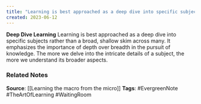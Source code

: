 ```yaml
---
title: "Learning is best approached as a deep dive into specific subjects rather than a broad, shallow skim across many"
created: 2023-06-12
---
```


**Deep Dive Learning**
Learning is best approached as a deep dive into specific subjects rather than a broad, shallow skim across many. It emphasizes the importance of depth over breadth in the pursuit of knowledge. The more we delve into the intricate details of a subject, the more we understand its broader aspects.

### Related Notes
**Source**: [[Learning the macro from the micro]]
**Tags**: #EvergreenNote #TheArtOfLearning #WaitingRoom 